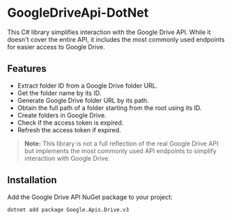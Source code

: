 # GoogleDriveApi-DotNet

This C# library simplifies interaction with the Google Drive API. While it doesn't cover the entire API, it includes the most commonly used endpoints for easier access to Google Drive.

## Features

- Extract folder ID from a Google Drive folder URL.
- Get the folder name by its ID.
- Generate Google Drive folder URL by its path.
- Obtain the full path of a folder starting from the root using its ID.
- Create folders in Google Drive.
- Check if the access token is expired.
- Refresh the access token if expired.

> **Note:** This library is not a full reflection of the real Google Drive API but implements the most commonly used API endpoints to simplify interaction with Google Drive.

## Installation

Add the Google Drive API NuGet package to your project:

```bash
dotnet add package Google.Apis.Drive.v3